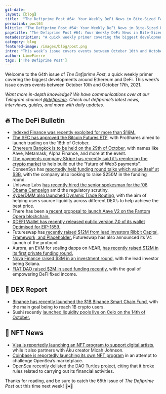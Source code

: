 ```yaml
---
git-date:
layout: [blog]
title:  "The Defiprime Post #64: Your Weekly DeFi News in Bite-Sized Fashion"
permalink: post64
h1title: "The Defiprime Post #64: Your Weekly DeFi News in Bite-Sized Fashion"
pagetitle: "The Defiprime Post #64: Your Weekly DeFi News in Bite-Sized Fashion"
metadescription: "A quick weekly primer covering the biggest developments around Ethereum and DeFi. This week’s issue covers events between October 10th and October 17th, 2021"
category: blog
featured-image: /images/blog/post.png
intro: "This week’s issue covers events between October 10th and October 17th, 2021"
author: LimePierre
tags: ['The Defiprime Post']
---
```


Welcome to the 64th issue of _The Defiprime Post_, a quick weekly primer covering the biggest developments around Ethereum and DeFi. This week’s issue covers events between October 10th and October 17th, 2021.

_Want more in-depth knowledge? We have communications over at our Telegram channel [@defiprime](https://t.me/defiprime). Check out defiprime’s latest news, interviews, guides, and more with daily updates._


## 🔥 The DeFi Bulletin

* [Indexed Finance was recently exploited for more than $16M.](https://twitter.com/defiprime/status/1448731303528984589)
* [The SEC has approved the Bitcoin Futures ETF](https://www.coindesk.com/policy/2021/10/15/sec-approves-bitcoin-etf-opening-crypto-to-wider-investor-base/), with ProShares aimed to launch trading on the 18th of October. 
* [Ethereum Bangkok is to be held on the 29th of October](https://pages.atato.com/ethbkk-2021), with names like Aave, Metamask, Alpha Finance, and more at the event. 
* [The payments company Stripe has recently said it’s reentering the crypto market](https://techcrunch.com/2021/10/13/payments-giant-stripe-says-its-re-entering-the-crypto-market/) to help build out the “future of Web3 payments”.
* ConsenSys has [reportedly held funding round talks which value itself at $3B,](https://www.coindesk.com/business/2021/10/11/consensys-holds-funding-round-talks-with-3b-valuation-report/) with the company also looking to raise $250M in the funding round.
* Uniswap Labs [has recently hired the senior spokesman for the ‘08 Obama Campaign](https://www.theblockcrypto.com/linked/120693/uniswap-labs-hires-democrat-communications-veteran-amid-regulatory-scrutiny?utm_source=rss&utm_medium=rss) amid the regulatory scrutiny. 
* [KyberDMM also launched Dynamic Trade Routing](https://blog.kyber.network/kyberdmm-launches-dynamic-trade-routing-aggregating-liquidity-for-better-token-rates-825ac7c97189?s=09#1), with the aim of helping users source liquidity across different DEX’s to help achieve the best price. 
* There has been a[ recent proposal to launch Aave V2 on the Fantom Opera blockchain.](https://governance.aave.com/t/launch-aave-on-fantom/5868)
* [XDEFI Wallet has recently released public version 7.0 of its wallet Optimised for EIP-1559.](https://xdefi-io.medium.com/xdefi-wallet-public-release-7-0-6d79c3c5cefe)
* Futureswap has[ recently raised $12M from lead investors Ribbit Capital, Framework, and Placeholder.](https://finance.yahoo.com/news/futureswap-raises-12m-ribbit-capital-160000756.html?s=09#click=https://t.co/oknpWUBdfp) Futureswap has also announced its V4 launch of the protocol.
* Aurora, an EVM for scaling dapps on NEAR, [has recently raised $12M in its first private funding round.](https://medium.com/nearprotocol/aurora-raises-12-million-in-its-first-funding-round-a6096aa60169) 
* [Nova Finance raised $3M in an investment round](https://novafinance1.medium.com/nova-finance-investment-round-successfully-closed-30ed21ff8ae9), with the lead investor being Solana. 
* [FIAT DAO raised $2M in seed funding recently](https://medium.com/fiat-dao/fiat-dao-raises-2m-seed-round-to-empower-defi-fixed-income-4844134636ed), with the goal of empowering DeFi fixed income.


## 💱 DEX Report

* [Binance has recently launched the $1B Binance Smart Chain Fund](https://www.binance.org/en/blog/binance-launches-one-billion-binance-smart-chain-fund-to-reach-one-billion-crypto-users/?s=09), with the main goal being to reach 1B crypto users.
* Sushi recently [launched liquidity pools live on Celo on the 14th of October.](https://medium.com/celoorg/all-you-can-eat-sushi-available-october-14th-at-4pm-et-8pm-utc-on-celo-8a7a4d7aa894)


## 💎 NFT News

* [Visa is reportedly launching an NFT program to support digital artists](https://www.coindesk.com/business/2021/10/13/visa-launching-nft-program-to-support-digital-artists/), while it also partners with Aku creator Micah Johnson.
* [Coinbase is reportedly launching its own NFT program](https://techcrunch.com/2021/10/12/coinbase-is-launching-its-own-nft-platform-to-take-on-opensea/) in an attempt to challenge OpenSea’s marketplace.
* [OpenSea recently delisted the DAO Turtles project](https://www.theblockcrypto.com/post/120022/opensea-delists-dao-turtles-project-citing-financialization-concerns), citing that it broke rules related to carrying out its financial activities.

Thanks for reading, and be sure to catch the 65th issue of _The Defiprime Post_ out this time next week! 👋♦️👋
